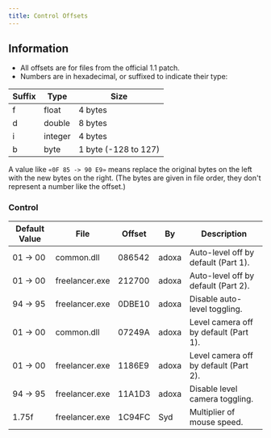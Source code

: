```yaml
---
title: Control Offsets
---
```


## Information

- All offsets are for files from the official 1.1 patch.
- Numbers are in hexadecimal, or suffixed to indicate their type:

| Suffix | Type    | Size                 |
| ------ | ------- | -------------------- |
| f      | float   | 4 bytes              |
| d      | double  | 8 bytes              |
| i      | integer | 4 bytes              |
| b      | byte    | 1 byte (-128 to 127) |

A value like `«0F 85 -> 90 E9»` means replace the original bytes on the left with the new bytes on the right. (The bytes are given in file order, they don't represent a number like the offset.)

### Control

| Default Value | File           | Offset | By    | Description                           |
| ------------- | -------------- | ------ | ----- | ------------------------------------- |
| 01 -> 00      | common.dll     | 086542 | adoxa | Auto-level off by default (Part 1).   |
| 01 -> 00      | freelancer.exe | 212700 | adoxa | Auto-level off by default (Part 2).   |
| 94 -> 95      | freelancer.exe | 0DBE10 | adoxa | Disable auto-level toggling.          |
| 01 -> 00      | common.dll     | 07249A | adoxa | Level camera off by default (Part 1). |
| 01 -> 00      | freelancer.exe | 1186E9 | adoxa | Level camera off by default (Part 2). |
| 94 -> 95      | freelancer.exe | 11A1D3 | adoxa | Disable level camera toggling.        |
| 1.75f         | freelancer.exe | 1C94FC | Syd   | Multiplier of mouse speed.            |
